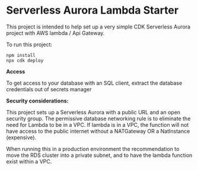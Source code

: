 # Serverless Aurora Lambda Starter

This project is intended to help set up a very simple CDK Serverless Aurora project with AWS lambda / Api Gateway.

To run this project:

```
npm install
npx cdk deploy
```

**Access**

To get access to your database with an SQL client, extract the database credentials out of secrets manager

**Security considerations:**

This project sets up a Serverless Aurora with a public URL and an open security group. The permissive database networking rule is to eliminate the need for Lambda to be in a VPC. If lambda is in a VPC, the function will not have access to the public internet without a NATGateway OR a NatInstance (expensive).

When running this in a production environment the recommendation to move the RDS cluster into a private subnet, and to have the lambda function exist within a VPC.
